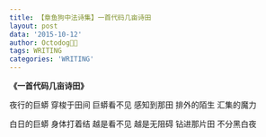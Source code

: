 ```yaml
---
title: 【章鱼狗中法诗集】一首代码几亩诗田
layout: post
data: '2015-10-12'
author: Octodog🐙🐶
tags: WRITING
categories: 'WRITING'
---
```



**《一首代码几亩诗田》**


夜行的巨蟒 穿梭于田间
巨蟒看不见 感知到那田
排外的陌生 汇集的魔力

白日的巨蟒 身体打着结
越是看不见 越是无阻碍
钻进那片田 不分黑白夜
